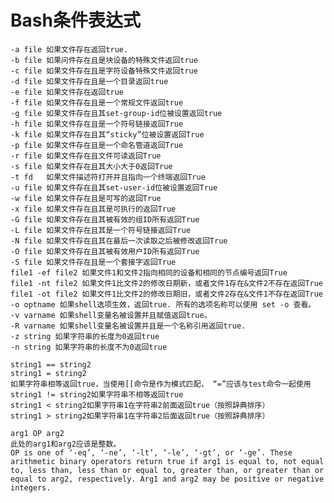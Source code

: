 Bash条件表达式
=====================
    
    -a file 如果文件存在返回true.
    -b file 如果问件存在且是块设备的特殊文件返回true
    -c file 如果文件存在且是字符设备特殊文件返回true
    -d file 如果文件存在且是一个目录返回true
    -e file 如果文件存在返回true
    -f file 如果文件存在且是一个常规文件返回true
    -g file 如果文件存在且其set-group-id位被设置返回true
    -h file 如果文件存在且是一个符号链接返回True
    -k file 如果文件存在且其“sticky”位被设置返回True
    -p file 如果文件存在且是一个命名管道返回True
    -r file 如果文件存在且文件可读返回True 
    -s file 如果文件存在且其大小大于0返回True
    -t fd   如果文件描述符打开并且指向一个终端返回True
    -u file 如果文件存在且其set-user-id位被设置返回True
    -w file 如果文件存在且是可写的返回True
    -x file 如果文件存在且其是可执行的返回True
    -G file 如果文件存在且其被有效的组ID所有返回True 
    -L file 如果文件存在且其是一个符号链接返回True
    -N file 如果文件存在且其在最后一次读取之后被修改返回True
    -O file 如果文件存在且其被有效用户ID所有返回True
    -S file 如果文件存在且是一个套接字返回True
    file1 -ef file2 如果文件1和文件2指向相同的设备和相同的节点编号返回True
    file1 -nt file2 如果文件1比文件2的修改日期新，或者文件1存在&文件2不存在返回True
    file1 -ot file2 如果文件1比文件2的修改日期旧，或者文件2存在&文件1不存在返回True
    -o optname 如果shell选项生效，返回true. 所有的选项名称可以使用 set -o 查看。
    -v varname 如果shell变量名被设置并且赋值返回true。
    -R varname 如果shell变量名被设置并且是一个名称引用返回true.
    -z string 如果字符串的长度为0返回true
    -n string 如果字符串的长度不为0返回true
    
    string1 == string2
    string1 = string2
    如果字符串相等返回true，当使用[[命令是作为模式匹配， “=”应该与test命令一起使用
    string1 != string2如果字符串不相等返回true
    string1 < string2如果字符串1在字符串2前面返回true（按照辞典排序）
    string1 > string2如果字符串1在字符串2后面返回true（按照辞典排序）
   
    arg1 OP arg2
    此处的arg1和arg2应该是整数。
    OP is one of ‘-eq’, ‘-ne’, ‘-lt’, ‘-le’, ‘-gt’, or ‘-ge’. These arithmetic binary operators return true if arg1 is equal to, not equal to, less than, less than or equal to, greater than, or greater than or equal to arg2, respectively. Arg1 and arg2 may be positive or negative integers.
